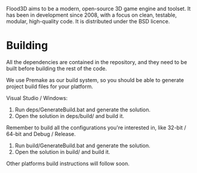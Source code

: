 Flood3D aims to be a modern, open-source 3D game engine and toolset.
It has been in development since 2008, with a focus on clean, testable,
modular, high-quality code. It is distributed under the BSD licence.

Building
========

All the dependencies are contained in the repository, and they need to
be built before building the rest of the code.

We use Premake as our build system, so you should be able to generate
project build files for your platform.

Visual Studio / Windows:

 1. Run deps/GenerateBuild.bat and generate the solution.
 2. Open the solution in deps/build/<vs> and build it.
 
 Remember to build all the configurations you're interested in,
 like 32-bit / 64-bit and Debug / Release.
 
 1. Run build/GenerateBuild.bat and generate the solution.
 2. Open the solution in build/<vs> and build it.
 

Other platforms build instructions will follow soon.
